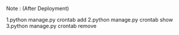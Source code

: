 Note :
(After Deployment)

1.python manage.py crontab add
2.python manage.py crontab show
3.python manage.py crontab remove